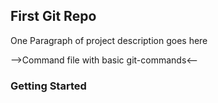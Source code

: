 ## First Git Repo 
One Paragraph of project description goes here

-->Command file with basic git-commands<--
### Getting Started
